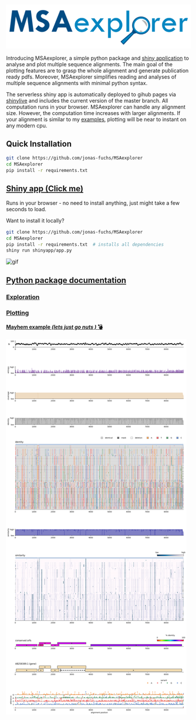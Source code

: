 ![Logo](img/logo.svg)

Introducing MSAexplorer, a simple python package and [shiny application](https://shiny.posit.co/py/) to analyse and plot multiple sequence alignments.
The main goal of the plotting features are to grasp the whole alignment and generate publication ready pdfs. Moreover, MSAexplorer
simplifies reading and analyses of multiple sequence alignments with minimal python syntax.

The serverless shiny app is automatically deployed to gihub pages via [shinylive](https://shiny.posit.co/py/docs/shinylive.html) and includes the current version of the master branch. All computation runs in your browser. MSAexplorer can handle any alignment size. However, the computation time increases with larger alignments. If your alignment is similar to my [examples](example_alignments/DNA.fasta), plotting will be near to instant on any modern cpu.

## Quick Installation

```bash
git clone https://github.com/jonas-fuchs/MSAexplorer
cd MSAexplorer
pip install -r requirements.txt
```
## [Shiny app (Click me)](https://jonas-fuchs.github.io/MSAexplorer/shiny)
Runs in your browser - no need to install anything, just might take a few seconds to load.

Want to install it locally?
````bash
git clone https://github.com/jonas-fuchs/MSAexplorer
cd MSAexplorer
pip install -r requirements.txt  # installs all dependencies
shiny run shinyapp/app.py
````


![gif](assets/Shiny_app.gif)

## [Python package documentation](https://jonas-fuchs.github.io/MSAexplorer/docs/msaexplorer.html)

### [Exploration](https://jonas-fuchs.github.io/MSAexplorer/docs/msaexplorer/explore.html) 

### [Plotting](https://jonas-fuchs.github.io/MSAexplorer/docs/msaexplorer/draw.html) 

#### [Mayhem example _(lets just go nuts )_ :bomb: ](https://jonas-fuchs.github.io/MSAexplorer/docs/msaexplorer.html#plotting)

![png](assets/BoDV.png)

